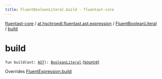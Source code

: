 ```yaml
---
title: FluentBooleanLiteral.build - fluentast-core
---
```


[fluentast-core](../../index.html) / [at.hschroedl.fluentast.ast.expression](../index.html) / [FluentBooleanLiteral](index.html) / [build](.)

# build

`fun build(ast: `[`AST`](https://help.eclipse.org/neon/topic/org.eclipse.jdt.doc.isv/reference/api/org/eclipse/jdt/core/dom/AST.html)`): `[`BooleanLiteral`](https://help.eclipse.org/neon/topic/org.eclipse.jdt.doc.isv/reference/api/org/eclipse/jdt/core/dom/BooleanLiteral.html) [(source)](http://github.com/hschroedl/fluentast/tree/master/core/at.hschroedl.fluentast/ast/expression/BooleanLiteral.kt#L7)

Overrides [FluentExpression.build](../-fluent-expression/build.html)

